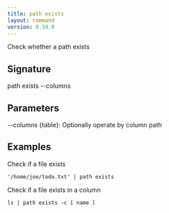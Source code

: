 ```yaml
---
title: path exists
layout: command
version: 0.59.0
---
```


Check whether a path exists

## Signature

path exists --columns

## Parameters

  --columns {table}: Optionally operate by column path

## Examples

Check if a file exists
```shell
'/home/joe/todo.txt' | path exists
```

Check if a file exists in a column
```shell
ls | path exists -c [ name ]
```

